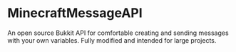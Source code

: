 # MinecraftMessageAPI
An open source Bukkit API for comfortable creating and sending messages with your own variables. Fully modified and intended for large projects.
